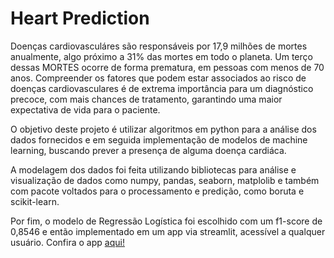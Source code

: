 # Heart Prediction

Doenças cardiovasculáres são responsáveis por 17,9 milhões de mortes anualmente, algo próximo a 31% das mortes em todo o planeta. Um terço dessas MORTES ocorre de forma prematura, em pessoas com menos de 70 anos. Compreender os fatores que podem estar associados ao risco de doenças cardiovasculares é de extrema importância para um diagnóstico precoce, com mais chances de tratamento, garantindo uma maior expectativa de vida para o paciente.

O objetivo deste projeto é utilizar algoritmos em python para a análise dos dados fornecidos e em seguida implementação de modelos de machine learning, buscando prever a presença de alguma doença cardiáca.

A modelagem dos dados foi feita utilizando bibliotecas para análise e visualização de dados como numpy, pandas, seaborn, matplolib e também com pacote voltados para o processamento e predição, como boruta e scikit-learn.

Por fim, o modelo de Regressão Logística foi escolhido com um f1-score de 0,8546 e então implementado em um app via streamlit, acessível a qualquer usuário. Confira o app [aqui!](https://igoramorais-heart-prediction-app-fh7voh.streamlit.app)
